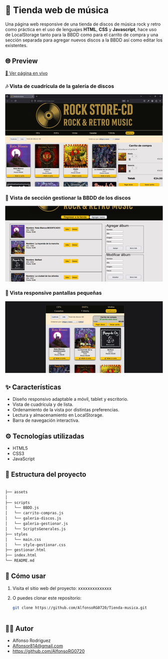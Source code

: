 # 🛒 Tienda web de música

Una página web responsive de una tienda de discos de música rock y retro como práctica en el uso de lenguajes **HTML**, **CSS** y **Javascript**, hace uso de LocalStorage tanto para la BBDD como para el carrito de compra y una sección separada para agregar nuevos discos a la BBDD así como editar los existentes.



## 🌐 Preview

[🔗 Ver página en vivo](https://tienda-discos.netlify.app/)  

### 🎶 Vista de cuadrícula de la galería de discos
![Captura del sitio](./assets/Captura%20de%20pantalla%201.jpg)

### 📝 Vista de sección gestionar la BBDD de los discos
![Captura del sitio](./assets/Captura%20de%20pantalla%202.jpg)

### 📱 Vista responsive pantallas pequeñas
![Captura del sitio](./assets/Captura%20de%20pantalla%203.jpg)


## ✨ Características

- Diseño responsivo adaptable a móvil, tablet y escritorio.
- Vista de cuadrícula y de lista.
- Ordenamiento de la vista por distintas preferencias.
- Lectura y almacenamiento en LocalStorage.
- Barra de navegación interactiva.



## ⚙️ Tecnologías utilizadas

- HTML5
- CSS3
- JavaScript



## 📁 Estructura del proyecto

```bash

├── assets
│   
├── scripts
│   └── BBDD.js
│   └── carrito-compras.js
│   └── galeria-discos.js
│   └── galeria-gestionar.js
│   └── ScriptsGenerales.js
├── styles
│   └── main.css
│   └── style-gestionar.css
├── gestionar.html
├── index.html
└── README.md
```


## 🚀 Cómo usar

1. Visita el sitio web del proyecto: xxxxxxxxxxxxxx

2. O puedes clonar este repositorio:
   ```bash
   git clone https://github.com/AlfonsoRG0720/Tienda-musica.git



## 🙋‍♂️ Autor
- Alfonso Rodriguez 
- Alfonsor814@gmail.com
- https://github.com/AlfonsoRG0720

